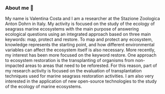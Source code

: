 ### About me 👋

My name is Valentina Costa and I am a researcher at the Stazione Zoologica Anton Dohrn in Italy.
My activity is focused on the study of the ecology of seagrass marine ecosystems with the main purpose of answering ecological questions using an integrated approach based on three main keywords: map, protect and restore.
To map and protect any ecosystem, knowledge represents the starting point, and how different environmental variables can affect the ecosystem itself is also necessary. 
More recently, my interest has been more focused on the keyword restore. One approach to ecosystem restoration is the transplanting of organisms from non-impacted areas to areas that need to be reforested. For this reason, part of my research activity is focused on the evaluation of transplantation techniques used for marine seagrass restoration activities.
I am also very interested in the application of new open-source technologies to the study of the ecology of marine ecosystems.

<!--
**costavale/costavale** is a ✨ _special_ ✨ repository because its `README.md` (this file) appears on your GitHub profile.

Here are some ideas to get you started:

- 🔭 I’m currently working on ...
- 🌱 I’m currently learning ...
- 👯 I’m looking to collaborate on ...
- 🤔 I’m looking for help with ...
- 💬 Ask me about ...
- 📫 How to reach me: ...
- 😄 Pronouns: ...
- ⚡ Fun fact: ...
-->
